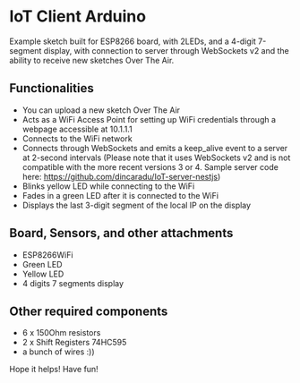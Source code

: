# IoT Client Arduino

Example sketch built for ESP8266 board, with 2LEDs, and a 4-digit 7-segment display, with connection to server through WebSockets v2 and the ability to receive new sketches Over The Air.


## Functionalities

- You can upload a new sketch Over The Air
- Acts as a WiFi Access Point for setting up WiFi credentials through a webpage accessible at 10.1.1.1
- Connects to the WiFi network
- Connects through WebSockets and emits a keep_alive event to a server at 2-second intervals 
  (Please note that it uses WebSockets v2 and is not compatible with the more recent versions 3 or 4. Sample server code here: https://github.com/dincaradu/IoT-server-nestjs)
- Blinks yellow LED while connecting to the WiFi
- Fades in a green LED after it is connected to the WiFi
- Displays the last 3-digit segment of the local IP on the display


## Board, Sensors, and other attachments

- ESP8266WiFi
- Green LED
- Yellow LED
- 4 digits 7 segments display


## Other required components

- 6 x 150Ohm resistors
- 2 x Shift Registers 74HC595
- a bunch of wires :))

Hope it helps! Have fun!
